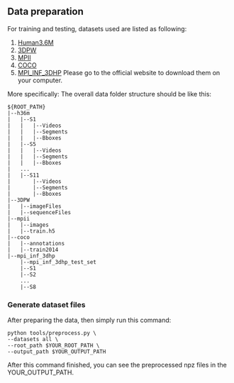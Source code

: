 ## Data preparation
For training and testing, datasets used are listed as following:
1. [Human3.6M](http://vision.imar.ro/human3.6m/description.php)
2. [3DPW](https://virtualhumans.mpi-inf.mpg.de/3DPW/)
3. [MPII](http://human-pose.mpi-inf.mpg.de)
4. [COCO](http://cocodataset.org/#home)
5. [MPI_INF_3DHP](http://gvv.mpi-inf.mpg.de/3dhp-dataset/)
Please go to the official website to download them on your computer.

More specifically:
The overall data folder structure should be like this:
```
${ROOT_PATH}
|--h36m
|   |--S1
|   |   |--Videos
|   |   |--Segments
|   |   |--Bboxes
|   |--S5
|   |   |--Videos
|   |   |--Segments
|   |   |--Bboxes
|   ...
|   |--S11
|       |--Videos
|       |--Segments
|       |--Bboxes
|--3DPW
|   |--imageFiles
|   |--sequenceFiles
|--mpii
|   |--images
|   |--train.h5
|--coco
|   |--annotations
|   |--train2014
|--mpi_inf_3dhp
    |--mpi_inf_3dhp_test_set
    |--S1
    |--S2
    ...
    |--S8

```

### Generate dataset files
After preparing the data, then simply run this command:
```
python tools/preprocess.py \
--datasets all \
--root_path $YOUR_ROOT_PATH \
--output_path $YOUR_OUTPUT_PATH
```
After this command finished, you can see the preprocessed npz files in the YOUR_OUTPUT_PATH.
